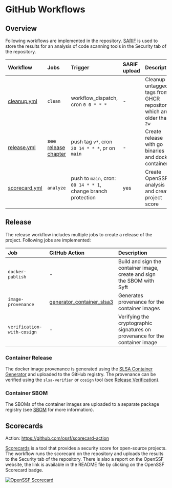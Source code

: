 # GitHub Workflows

## Overview

Following workflows are implemented in the repository.
[SARIF](https://docs.github.com/en/code-security/code-scanning/integrating-with-code-scanning/sarif-support-for-code-scanning) is used to store the results for an analysis of code scanning tools in the Security tab of the repository.

| Workflow                         | Jobs                            | Trigger                                                       | SARIF upload | Description                                                              |
| :------------------------------- | :------------------------------ | :------------------------------------------------------------ | :----------- | ------------------------------------------------------------------------ |
| [cleanup.yml](./cleanup.yml)     | `clean`                         | workflow_dispatch, cron `0 0 * * *`                           | -            | Cleanup all untagged tags from GHCR repository which are older than `2w` |
| [release.yml](./release.yml)     | see [release chapter](#release) | push tag `v*`, cron `20 14 * * *`, pr on `main`               | -            | Create release with go binaries and docker container                     |
| [scorecard.yml](./scorecard.yml) | `analyze`                       | push to `main`, cron: `00 14 * * 1`, change branch protection | yes          | Create OpenSSF analysis and create project score                         |

## Release

The release workflow includes multiple jobs to create a release of the project. Following jobs are implemented:

| Job                        | GitHub Action                                                                                                              | Description                                                                  |
| :------------------------- | :------------------------------------------------------------------------------------------------------------------------- | :--------------------------------------------------------------------------- |
| `docker-publish`           | -                                                                                                                          | Build and sign the container image, create and sign the SBOM with Syft       |
| `image-provenance`         | [generator_container_slsa3](https://github.com/slsa-framework/slsa-github-generator/tree/main/internal/builders/container) | Generates provenance for the container images                                |
| `verification-with-cosign` | -                                                                                                                          | Verifying the cryptographic signatures on provenance for the container image |

### Container Release

The docker image provenance is generated using the [SLSA Container Generator](https://github.com/slsa-framework/slsa-github-generator/tree/main/internal/builders/container) and uploaded to the GitHub registry. The provenance can be verified using the `slsa-verifier` or `cosign` tool (see [Release Verification](./../../SECURITY.md#release-verification)).

### Container SBOM

The SBOMs of the container images are uploaded to a separate package registry (see [SBOM](./../../SECURITY.md#sbom) for more information).

## Scorecards

Action: https://github.com/ossf/scorecard-action

[Scorecards](https://github.com/ossf/scorecard) is a tool that provides a security score for open-source projects. The workflow runs the scorecard on the repository and uploads the results to the Security tab of the repository. There is also a report on the OpenSSF website, the link is available in the README file by clicking on the OpenSSF Scorecard badge.

[![OpenSSF Scorecard](https://api.securityscorecards.dev/projects/github.com/natrontech/gcp-mysql-backup/badge)](https://securityscorecards.dev/viewer/?uri=github.com/natrontech/gcp-mysql-backup)
